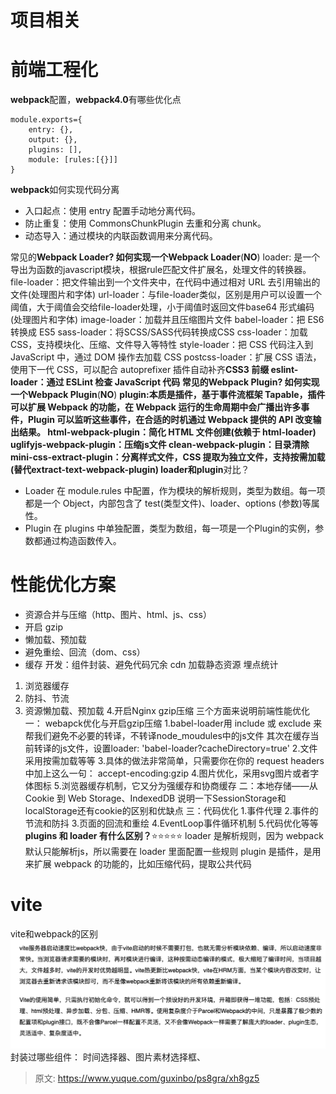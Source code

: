 # 项目相关


# 前端工程化
**webpack**配置，**webpack4.0**有哪些优化点
```
module.exports={
	entry: {},
	output: {},
	plugins: [],
	module: [rules:[{}]]
}
```
**webpack**如何实现代码分离

- 入口起点：使用 entry 配置手动地分离代码。
- 防止重复：使用 CommonsChunkPlugin 去重和分离 chunk。
- 动态导入：通过模块的内联函数调用来分离代码。

常见的**Webpack Loader? **如何实现一个**Webpack Loader**(**NO**)
loader: 是一个导出为函数的javascript模块，根据rule匹配文件扩展名，处理文件的转换器。
file-loader：把文件输出到一个文件夹中，在代码中通过相对 URL 去引用输出的文件(处理图片和字体)
url-loader：与file-loader类似，区别是用户可以设置一个阈值，大于阈值会交给file-loader处理，小于阈值时返回文件base64 形式编码(处理图片和字体)
image-loader：加载并且压缩图片文件
babel-loader：把 ES6 转换成 ES5
sass-loader：将SCSS/SASS代码转换成CSS
css-loader：加载 CSS，支持模块化、压缩、文件导入等特性
style-loader：把 CSS 代码注入到 JavaScript 中，通过 DOM 操作去加载 CSS
postcss-loader：扩展 CSS 语法，使用下一代 CSS，可以配合 autoprefixer 插件自动补齐**CSS3 **前缀 eslint-loader：通过 ESLint 检查 JavaScript 代码
常见的**Webpack Plugin? **如何实现一个**Webpack Plugin**(**NO**)
**plugin:**本质是插件，基于事件流框架 Tapable，插件可以扩展 Webpack 的功能，在 Webpack 运行的生命周期中会广播出许多事件，Plugin 可以监听这些事件，在合适的时机通过 Webpack 提供的 API 改变输出结果。
html-webpack-plugin：简化 HTML 文件创建(依赖于 html-loader)
uglifyjs-webpack-plugin：压缩js文件
clean-webpack-plugin：目录清除
mini-css-extract-plugin：分离样式文件，CSS 提取为独立文件，支持按需加载(替代extract-text-webpack-plugin)
**loader**和**plugin**对比？

- Loader 在 module.rules 中配置，作为模块的解析规则，类型为数组。每一项都是一个 Object，内部包含了 test(类型文件)、loader、options (参数)等属性。
- Plugin 在 plugins 中单独配置，类型为数组，每一项是一个Plugin的实例，参数都通过构造函数传入。

# 性能优化方案
- 资源合并与压缩（http、图片、html、js、css）
- 开启 gzip
- 懒加载、预加载
- 避免重绘、回流（dom、css）
- 缓存
开发：组件封装、避免代码冗余
cdn 加载静态资源
埋点统计
1. 浏览器缓存
2. 防抖、节流
3. 资源懒加载、预加载
4.开启Nginx gzip压缩
三个方面来说明前端性能优化
一： webapck优化与开启gzip压缩
1.babel-loader用 include 或 exclude 来帮我们避免不必要的转译，不转译node_moudules中的js文件
其次在缓存当前转译的js文件，设置loader: 'babel-loader?cacheDirectory=true'
2.文件采用按需加载等等
3.具体的做法非常简单，只需要你在你的 request headers 中加上这么一句：
accept-encoding:gzip
4.图片优化，采用svg图片或者字体图标
5.浏览器缓存机制，它又分为强缓存和协商缓存
二：本地存储——从 Cookie 到 Web Storage、IndexedDB
说明一下SessionStorage和localStorage还有cookie的区别和优缺点
三：代码优化
1.事件代理
2.事件的节流和防抖
3.页面的回流和重绘
4.EventLoop事件循环机制
5.代码优化等等
**plugins 和 loader 有什么区别？**⭐⭐⭐⭐⭐
loader 是解析规则，因为 webpack 默认只能解析js，所以需要在 loader 里面配置一些规则
plugin 是插件，是用来扩展 webpack 的功能的，比如压缩代码，提取公共代码

# vite
vite和webpack的区别
![image.png](./img/cjfBK_8cckUrnP7Q/1676439521803-1ec17f5e-37cd-48c9-bc48-3bdf4ac38294-902239.png)
封装过哪些组件：
时间选择器、图片素材选择框、



> 原文: <https://www.yuque.com/guxinbo/ps8gra/xh8gz5>